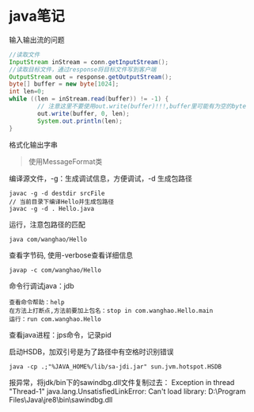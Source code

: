 # java笔记
输入输出流的问题
```java
//读取文件 
InputStream inStream = conn.getInputStream();
//读取目标文件，通过response将目标文件写到客户端
OutputStream out = response.getOutputStream();
byte[] buffer = new byte[1024];
int len=0;
while ((len = inStream.read(buffer)) != -1) {
        // 注意这里不要使用out.write(buffer)!!!,buffer里可能有为空的byte
        out.write(buffer, 0, len);
        System.out.println(len);
}
```

格式化输出字串
> 使用MessageFormat类

编译源文件，-g：生成调试信息，方便调试，-d 生成包路径
```
javac -g -d destdir srcFile
// 当前目录下编译Hello并生成包路径
javac -g -d . Hello.java
```

运行，注意包路径的匹配
```
java com/wanghao/Hello
```

查看字节码, 使用-verbose查看详细信息
```
javap -c com/wanghao/Hello
```

命令行调试java：jdb
```
查看命令帮助：help
在方法上打断点,方法前要加上包名：stop in com.wanghao.Hello.main
运行：run com.wanghao.Hello
```

查看java进程：jps命令，记录pid

启动HSDB，加双引号是为了路径中有空格时识别错误
```
java -cp .;"%JAVA_HOME%/lib/sa-jdi.jar" sun.jvm.hotspot.HSDB
```

报异常，将jdk/bin下的sawindbg.dll文件复制过去：
Exception in thread "Thread-1" java.lang.UnsatisfiedLinkError: Can't load library: D:\Program Files\Java\jre8\bin\sawindbg.dll